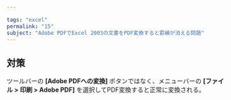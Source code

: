 ```yaml
---

tags: "excel"
permalink: "15"
subject: "Adobe PDFでExcel 2003の文書をPDF変換すると罫線が消える問題"
---
```


## 対策

ツールバーの **[Adobe PDFへの変換]** ボタンではなく、メニューバーの **[ファイル > 印刷 > Adobe PDF]** を選択してPDF変換すると正常に変換される。
